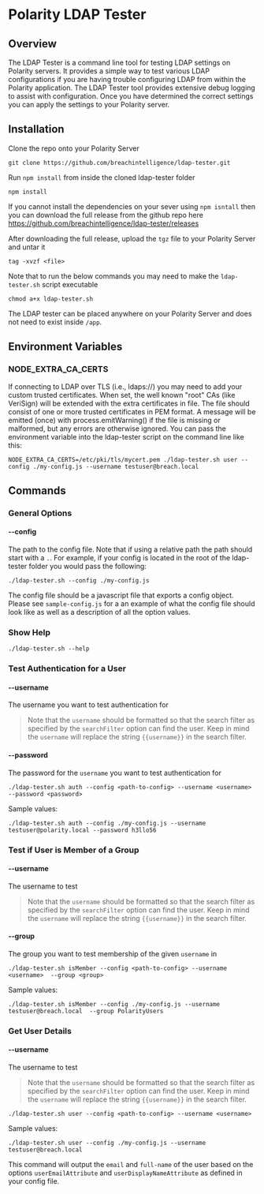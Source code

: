 # Polarity LDAP Tester

## Overview

The LDAP Tester is a command line tool for testing LDAP settings on Polarity servers.  It provides a simple way to test various LDAP configurations if you are having trouble configuring LDAP from within the Polarity application.  The LDAP Tester tool provides extensive debug logging to assist with configuration.  Once you have determined the correct settings you can apply the settings to your Polarity server.

## Installation

Clone the repo onto your Polarity Server

```
git clone https://github.com/breachintelligence/ldap-tester.git
```

Run `npm install` from inside the cloned ldap-tester folder


```
npm install
```

If you cannot install the dependencies on your sever using `npm isntall` then you can download the full release from the github repo here
https://github.com/breachintelligence/ldap-tester/releases

After downloading the full release, upload the `tgz` file to your Polarity Server and untar it

```
tag -xvzf <file>
```

Note that to run the below commands you may need to make the `ldap-tester.sh` script executable

```
chmod a+x ldap-tester.sh
```

The LDAP tester can be placed anywhere on your Polarity Server and does not need to exist inside `/app`.

## Environment Variables

### NODE_EXTRA_CA_CERTS

If connecting to LDAP over TLS (i.e., ldaps://) you may need to add your custom trusted certificates.  When set, the well known "root" CAs (like VeriSign) will be extended with the extra certificates in file. The file should consist of one or more trusted certificates in PEM format. A message will be emitted (once) with process.emitWarning() if the file is missing or malformed, but any errors are otherwise ignored.  You can pass the environment variable into the ldap-tester script on the command line like this:

```
NODE_EXTRA_CA_CERTS=/etc/pki/tls/mycert.pem ./ldap-tester.sh user --config ./my-config.js --username testuser@breach.local
```

## Commands

### General Options

#### --config
The path to the config file.  Note that if using a relative path the path should start with a `.`.  For example,
if your config is located in the root of the ldap-tester folder you would pass the following:

```
./ldap-tester.sh --config ./my-config.js
```

The config file should be a javascript file that exports a config object.  Please see `sample-config.js` for a an example of what the config file should look like as well as a description of all the option values.

### Show Help

```
./ldap-tester.sh --help
```

### Test Authentication for a User

#### --username
The username you want to test authentication for

> Note that the `username` should be formatted so that the search filter as specified by the `searchFilter` option can find the user. Keep in mind the `username` will replace the string `{{username}}` in the search filter.


#### --password
The password for the `username` you want to test authentication for

```
./ldap-tester.sh auth --config <path-to-config> --username <username>  --password <password>
```

Sample values:

```
./ldap-tester.sh auth --config ./my-config.js --username testuser@polarity.local --password h3llo56
```

### Test if User is Member of a Group

#### --username
The username to test

> Note that the `username` should be formatted so that the search filter as specified by the `searchFilter` option can find the user. Keep in mind the `username` will replace the string `{{username}}` in the search filter.

#### --group
The group you want to test membership of the given `username` in

```
./ldap-tester.sh isMember --config <path-to-config> --username <username>  --group <group>
```

Sample values:

```
./ldap-tester.sh isMember --config ./my-config.js --username testuser@breach.local  --group PolarityUsers
```

### Get User Details

#### --username
The username to test

> Note that the `username` should be formatted so that the search filter as specified by the `searchFilter` option can find the user. Keep in mind the `username` will replace the string `{{username}}` in the search filter.

```
./ldap-tester.sh user --config <path-to-config> --username <username>
```

Sample values:

```
./ldap-tester.sh user --config ./my-config.js --username testuser@breach.local
```

This command will output the `email` and `full-name` of the user based on the options `userEmailAttribute` and `userDisplayNameAttribute` as defined in your config file.
